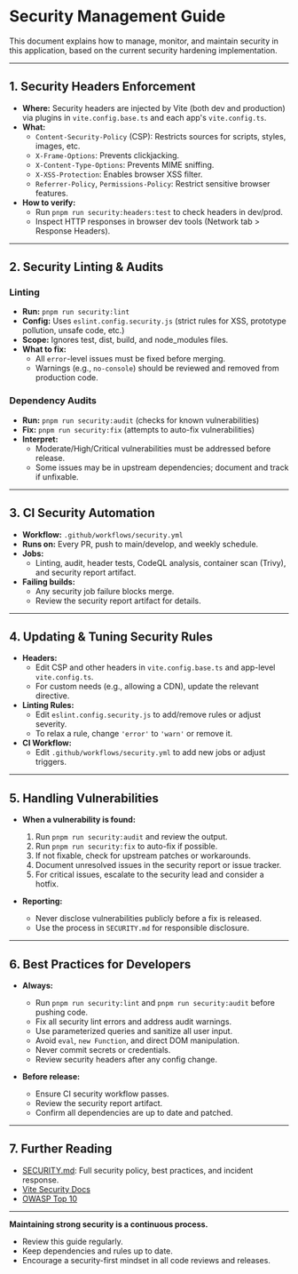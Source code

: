 # Security Management Guide

This document explains how to manage, monitor, and maintain security in this application, based on the current security hardening implementation.

---

## 1. Security Headers Enforcement

- **Where:** Security headers are injected by Vite (both dev and production) via plugins in `vite.config.base.ts` and each app's `vite.config.ts`.
- **What:**
  - `Content-Security-Policy` (CSP): Restricts sources for scripts, styles, images, etc.
  - `X-Frame-Options`: Prevents clickjacking.
  - `X-Content-Type-Options`: Prevents MIME sniffing.
  - `X-XSS-Protection`: Enables browser XSS filter.
  - `Referrer-Policy`, `Permissions-Policy`: Restrict sensitive browser features.
- **How to verify:**
  - Run `pnpm run security:headers:test` to check headers in dev/prod.
  - Inspect HTTP responses in browser dev tools (Network tab > Response Headers).

---

## 2. Security Linting & Audits

### Linting
- **Run:** `pnpm run security:lint`
- **Config:** Uses `eslint.config.security.js` (strict rules for XSS, prototype pollution, unsafe code, etc.)
- **Scope:** Ignores test, dist, build, and node_modules files.
- **What to fix:**
  - All `error`-level issues must be fixed before merging.
  - Warnings (e.g., `no-console`) should be reviewed and removed from production code.

### Dependency Audits
- **Run:** `pnpm run security:audit` (checks for known vulnerabilities)
- **Fix:** `pnpm run security:fix` (attempts to auto-fix vulnerabilities)
- **Interpret:**
  - Moderate/High/Critical vulnerabilities must be addressed before release.
  - Some issues may be in upstream dependencies; document and track if unfixable.

---

## 3. CI Security Automation

- **Workflow:** `.github/workflows/security.yml`
- **Runs on:** Every PR, push to main/develop, and weekly schedule.
- **Jobs:**
  - Linting, audit, header tests, CodeQL analysis, container scan (Trivy), and security report artifact.
- **Failing builds:**
  - Any security job failure blocks merge.
  - Review the security report artifact for details.

---

## 4. Updating & Tuning Security Rules

- **Headers:**
  - Edit CSP and other headers in `vite.config.base.ts` and app-level `vite.config.ts`.
  - For custom needs (e.g., allowing a CDN), update the relevant directive.
- **Linting Rules:**
  - Edit `eslint.config.security.js` to add/remove rules or adjust severity.
  - To relax a rule, change `'error'` to `'warn'` or remove it.
- **CI Workflow:**
  - Edit `.github/workflows/security.yml` to add new jobs or adjust triggers.

---

## 5. Handling Vulnerabilities

- **When a vulnerability is found:**
  1. Run `pnpm run security:audit` and review the output.
  2. Run `pnpm run security:fix` to auto-fix if possible.
  3. If not fixable, check for upstream patches or workarounds.
  4. Document unresolved issues in the security report or issue tracker.
  5. For critical issues, escalate to the security lead and consider a hotfix.

- **Reporting:**
  - Never disclose vulnerabilities publicly before a fix is released.
  - Use the process in `SECURITY.md` for responsible disclosure.

---

## 6. Best Practices for Developers

- **Always:**
  - Run `pnpm run security:lint` and `pnpm run security:audit` before pushing code.
  - Fix all security lint errors and address audit warnings.
  - Use parameterized queries and sanitize all user input.
  - Avoid `eval`, `new Function`, and direct DOM manipulation.
  - Never commit secrets or credentials.
  - Review security headers after any config change.

- **Before release:**
  - Ensure CI security workflow passes.
  - Review the security report artifact.
  - Confirm all dependencies are up to date and patched.

---

## 7. Further Reading

- [SECURITY.md](../SECURITY.md): Full security policy, best practices, and incident response.
- [Vite Security Docs](https://vitejs.dev/guide/security.html)
- [OWASP Top 10](https://owasp.org/www-project-top-ten/)

---

**Maintaining strong security is a continuous process.**
- Review this guide regularly.
- Keep dependencies and rules up to date.
- Encourage a security-first mindset in all code reviews and releases.